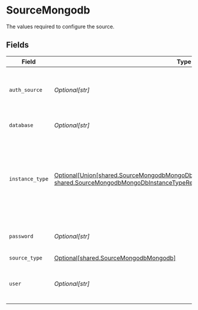 # SourceMongodb

The values required to configure the source.


## Fields

| Field                                                                                                                                                                                                               | Type                                                                                                                                                                                                                | Required                                                                                                                                                                                                            | Description                                                                                                                                                                                                         | Example                                                                                                                                                                                                             |
| ------------------------------------------------------------------------------------------------------------------------------------------------------------------------------------------------------------------- | ------------------------------------------------------------------------------------------------------------------------------------------------------------------------------------------------------------------- | ------------------------------------------------------------------------------------------------------------------------------------------------------------------------------------------------------------------- | ------------------------------------------------------------------------------------------------------------------------------------------------------------------------------------------------------------------- | ------------------------------------------------------------------------------------------------------------------------------------------------------------------------------------------------------------------- |
| `auth_source`                                                                                                                                                                                                       | *Optional[str]*                                                                                                                                                                                                     | :heavy_minus_sign:                                                                                                                                                                                                  | The authentication source where the user information is stored.                                                                                                                                                     | admin                                                                                                                                                                                                               |
| `database`                                                                                                                                                                                                          | *Optional[str]*                                                                                                                                                                                                     | :heavy_check_mark:                                                                                                                                                                                                  | The database you want to replicate.                                                                                                                                                                                 |                                                                                                                                                                                                                     |
| `instance_type`                                                                                                                                                                                                     | [Optional[Union[shared.SourceMongodbMongoDbInstanceTypeStandaloneMongoDbInstance, shared.SourceMongodbMongoDbInstanceTypeReplicaSet, dict[str, Any]]]](undefined/models/shared/sourcemongodbmongodbinstancetype.md) | :heavy_minus_sign:                                                                                                                                                                                                  | The MongoDb instance to connect to. For MongoDB Atlas and Replica Set TLS connection is used by default.                                                                                                            |                                                                                                                                                                                                                     |
| `password`                                                                                                                                                                                                          | *Optional[str]*                                                                                                                                                                                                     | :heavy_minus_sign:                                                                                                                                                                                                  | The password associated with this username.                                                                                                                                                                         |                                                                                                                                                                                                                     |
| `source_type`                                                                                                                                                                                                       | [Optional[shared.SourceMongodbMongodb]](undefined/models/shared/sourcemongodbmongodb.md)                                                                                                                            | :heavy_check_mark:                                                                                                                                                                                                  | N/A                                                                                                                                                                                                                 |                                                                                                                                                                                                                     |
| `user`                                                                                                                                                                                                              | *Optional[str]*                                                                                                                                                                                                     | :heavy_minus_sign:                                                                                                                                                                                                  | The username which is used to access the database.                                                                                                                                                                  |                                                                                                                                                                                                                     |